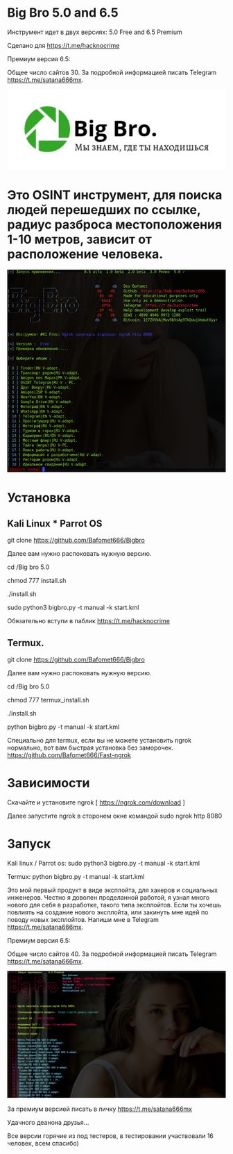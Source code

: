 # Big Bro 5.0 and 6.5 

Инструмент идет в двух версиях: 5.0 Free and 6.5 Premium

Сделано для https://t.me/hacknocrime

Премиум версия 6.5:

Общее число сайтов 30. За подробной информацией писать Telegram https://t.me/satana666mx.

![alt tag](https://github.com/Bafomet666/screen/blob/main/photo_2020-10-16_14-36-16.jpg)​

 
# Это OSINT инструмент, для поиска людей перешедших по ссылке, радиус разброса местоположения 1-10 метров, зависит от расположение человека.

![alt tag](https://github.com/Bafomet666/screen/blob/main/Free.png)​

# Установка

## Kali Linux * Parrot OS

git clone https://github.com/Bafomet666/Bigbro

  Далее вам нужно распоковать нужную версию.

  cd /Big bro 5.0

  chmod 777 install.sh

  ./install.sh

  sudo python3 bigbro.py -t manual -k start.kml


Обязательно вступи в паблик https://t.me/hacknocrime

## Termux.

git clone https://github.com/Bafomet666/Bigbro

  Далее вам нужно распоковать нужную версию.

  cd /Big bro 5.0

  chmod 777 termux_install.sh

 ./install.sh

python bigbro.py -t manual -k start.kml

Специально для termux, если вы не можете установить ngrok нормально, вот вам быстрая установка без заморочек. https://github.com/Bafomet666/Fast-ngrok

# Зависимости

Скачайте и установите ngrok [ https://ngrok.com/download ]

  Далее запустите ngrok в сторонем окне командой sudo ngrok http 8080


# Запуск

  Kali linux / Parrot os:   sudo python3 bigbro.py -t manual -k start.kml

  Termux:                   python bigbro.py -t manual -k start.kml

Это мой первый продукт в виде эксплойта, для хакеров и социальных инженеров. Честно я доволен проделанной работой, я узнал много нового для себя в разработке, такого типа эксплойтов. Если ты хочешь повлиять на создание нового эксплойта, или закинуть мне идей по поводу новых эксплойтов. Напиши мне в Telegram https://t.me/satana666mx.


Премиум версия 6.5:

Общее число сайтов 40. За подробной информацией писать Telegram https://t.me/satana666mx.

![alt tag](https://github.com/Bafomet666/screen/blob/main/6.5.png)​

За премиум версией писать в личку https://t.me/satana666mx


Удачного деанона друзья...


Все версии горячие из под тестеров, в тестировании участвовали 16 человек, всем спасибо)


